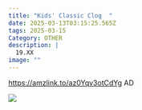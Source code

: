 ```yaml
---
title: "Kids' Classic Clog  "
date: 2025-03-13T03:15:25.565Z
tags: 2025-03-15
Category: OTHER
description: |
  19.XX
image: ""
---
```

https://amzlink.to/az0Yqv3otCdYg   AD
<!--StartFragment-->

![](https://m.media-amazon.com/images/I/61N4PbAYG4L._AC_SY695_.jpg)

<!--EndFragment-->
